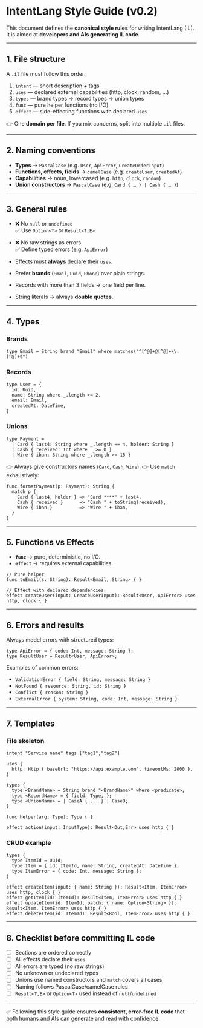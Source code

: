 # IntentLang Style Guide (v0.2)

This document defines the **canonical style rules** for writing IntentLang (IL).  
It is aimed at **developers and AIs generating IL code**.

---

## 1. File structure

A `.il` file must follow this order:

1. `intent` — short description + tags
2. `uses` — declared external capabilities (http, clock, random, …)
3. `types` — brand types → record types → union types
4. `func` — pure helper functions (no I/O)
5. `effect` — side-effecting functions with declared `uses`

👉 One **domain per file**. If you mix concerns, split into multiple `.il` files.

---

## 2. Naming conventions

- **Types** → `PascalCase` (e.g. `User`, `ApiError`, `CreateOrderInput`)
- **Functions, effects, fields** → `camelCase` (e.g. `createUser`, `createdAt`)
- **Capabilities** → noun, lowercased (e.g. `http`, `clock`, `random`)
- **Union constructors** → `PascalCase` (e.g. `Card { … } | Cash { … }`)

---

## 3. General rules

- ❌ No `null` or `undefined`  
  ✅ Use `Option<T>` or `Result<T,E>`

- ❌ No raw strings as errors  
  ✅ Define typed errors (e.g. `ApiError`)

- Effects must **always** declare their `uses`.

- Prefer **brands** (`Email`, `Uuid`, `Phone`) over plain strings.

- Records with more than 3 fields → one field per line.

- String literals → always **double quotes**.

---

## 4. Types

### Brands

```intentlang
type Email = String brand "Email" where matches("^[^@]+@[^@]+\\.[^@]+$")
```


### Records

```intentlang
type User = {
  id: Uuid,
  name: String where _.length >= 2,
  email: Email,
  createdAt: DateTime,
}
```

### Unions

```intentlang
type Payment =
  | Card { last4: String where _.length == 4, holder: String }
  | Cash { received: Int where _ >= 0 }
  | Wire { iban: String where _.length >= 15 }
```

👉 Always give constructors names (`Card`, `Cash`, `Wire`).
👉 Use `match` exhaustively:

```intentlang
func formatPayment(p: Payment): String {
  match p {
    Card { last4, holder } => "Card ****" + last4,
    Cash { received }      => "Cash " + toString(received),
    Wire { iban }          => "Wire " + iban,
  }
}
```

---

## 5. Functions vs Effects

- **`func`** → pure, deterministic, no I/O.
- **`effect`** → requires external capabilities.

```intentlang
// Pure helper
func toEmail(s: String): Result<Email, String> { }

// Effect with declared dependencies
effect createUser(input: CreateUserInput): Result<User, ApiError> uses http, clock { }
```

---

## 6. Errors and results

Always model errors with structured types:

```intentlang
type ApiError = { code: Int, message: String };
type ResultUser = Result<User, ApiError>;
```

Examples of common errors:

- `ValidationError { field: String, message: String }`
- `NotFound { resource: String, id: String }`
- `Conflict { reason: String }`
- `ExternalError { system: String, code: Int, message: String }`

---

## 7. Templates

### File skeleton

```intentlang
intent "Service name" tags ["tag1","tag2"]

uses {
  http: Http { baseUrl: "https://api.example.com", timeoutMs: 2000 },
}

types {
  type <BrandName> = String brand "<BrandName>" where <predicate>;
  type <RecordName> = { field: Type, };
  type <UnionName> = | CaseA { ... } | CaseB;
}

func helper(arg: Type): Type { }

effect action(input: InputType): Result<Out,Err> uses http { }
```

### CRUD example

```intentlang
types {
  type ItemId = Uuid;
  type Item = { id: ItemId, name: String, createdAt: DateTime };
  type ItemError = { code: Int, message: String };
}

effect createItem(input: { name: String }): Result<Item, ItemError> uses http, clock { }
effect getItem(id: ItemId): Result<Item, ItemError> uses http { }
effect updateItem(id: ItemId, patch: { name: Option<String> }): Result<Item, ItemError> uses http { }
effect deleteItem(id: ItemId): Result<Bool, ItemError> uses http { }
```

---

## 8. Checklist before committing IL code

- [ ] Sections are ordered correctly
- [ ] All effects declare their `uses`
- [ ] All errors are typed (no raw strings)
- [ ] No unknown or undeclared types
- [ ] Unions use named constructors and `match` covers all cases
- [ ] Naming follows PascalCase/camelCase rules
- [ ] `Result<T,E>` or `Option<T>` used instead of `null`/`undefined`

---

✅ Following this style guide ensures **consistent, error-free IL code** that both humans and AIs can generate and read with confidence.
